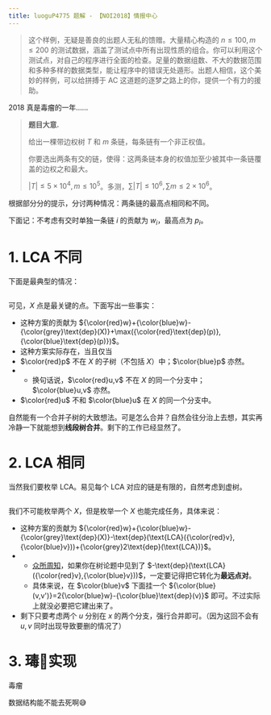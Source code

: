 ```yaml
---
title: luoguP4775 题解 - 【NOI2018】情报中心
---
```


> 这个样例，无疑是善良的出题人无私的馈赠。大量精心构造的 $n\le 100, m\le 200$ 的测试数据，涵盖了测试点中所有出现性质的组合。你可以利用这个测试点，对自己的程序进行全面的检查。足量的数据组数、不大的数据范围和多种多样的数据类型，能让程序中的错误无处遁形。出题人相信，这个美妙的样例，可以给拼搏于 AC 这道题的逐梦之路上的你，提供一个有力的援助。

2018 真是毒瘤的一年……

> **题目大意.**
>
> 给出一棵带边权树 $T$ 和 $m$ 条链，每条链有一个非正权值。
>
> 你要选出两条有交的链，使得：这两条链本身的权值加至少被其中一条链覆盖的边权之和最大。
>
> $|T|\le 5\times10^4,m\le 10^5$。多测，$\sum |T|\le 10^6,\sum m\le 2\times 10^6$。

根据部分分的提示，分讨两种情况：两条链的最高点相同和不同。

下面记：不考虑有交时单独一条链 $i$ 的贡献为 $w_i$，最高点为 $p_i$。

# 1. LCA 不同

下面是最典型的情况：

<div style="width:40%;margin:auto"><img src="https://xyix.gitee.io/images/luogu-4775-1.png" alt=""></div>

可见，$X$ 点是最关键的点。下面写出一些事实：

- 这种方案的贡献为 ${\color{red}w}+{\color{blue}w}-{\color{grey}\text{dep}(X)}+\max({\color{red}\text{dep}(p)},{\color{blue}\text{dep}(p)})$。
- 这种方案实际存在，当且仅当
- $\color{red}p$ 不在 $X$ 的子树（不包括 $X$）中；$\color{blue}p$ 亦然。
- - 换句话说，$\color{red}u,v$ 不在 $X$ 的同一个分支中；$\color{blue}u,v$ 亦然。
- $\color{red}u$ 不和 $\color{blue}u$ 在 $X$ 的同一个分支中。

自然能有一个合并子树的大致想法。可是怎么合并？自然会往分治上去想，其实再冷静一下就能想到**线段树合并**。剩下的工作已经显然了。

# 2. LCA 相同

当然我们要枚举 LCA。易见每个 LCA 对应的链是有限的，自然考虑到虚树。

<div style="width:40%;margin:auto"><img src="https://xyix.gitee.io/images/luogu-4775-2.png" alt=""></div>

我们不可能枚举两个 $X$，但是枚举一个 $X$ 也能完成任务，具体来说：

- 这种方案的贡献为 ${\color{red}w}+{\color{blue}w}-{\color{grey}\text{dep}(X)}-\text{dep}(\text{LCA}({\color{red}v},{\color{blue}v}))+{\color{grey}2\text{dep}(\text{LCA})}$。
- - [众所周知](https://www.luogu.com.cn/problem/P4220)，如果你在树论题中见到了 $-\text{dep}(\text{LCA}({\color{red}v},{\color{blue}v}))$，一定要记得把它转化为**最远点对**。
  - 具体来说，在 $\color{blue}v$ 下面挂一个 ${\color{blue}(v,v')}=2{\color{blue}w}-{\color{blue}\text{dep}(v)}$ 即可。不过实际上就没必要把它建出来了。
- 剩下只要考虑两个 $u$ 分别在 $x$ 的两个分支，强行合并即可。（因为这回不会有 $u,v$ 同时出现导致要删的情况了）

# 3. 瑇🐎实现

毒瘤

数据结构能不能去死啊😅

```cpp

```

